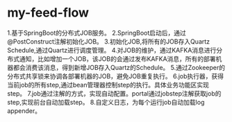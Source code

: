 # my-feed-flow
1.基于SpringBoot的分布式JOB服务。
2.SpringBoot启动后，通过@PostConstruct注解初始化JOB。
3.初始化JOB,将所有的JOB存入Quartz Schedule,通过Quartz进行调度管理。
4.对JOB的维护，通过KAFKA消息进行分布式通知，比如增加一个JOB，该JOB的会通过发布KAFKA消息，所有的部署机器都会消费该消息，得到新增JOB存入Quartz的Schedule。
5.通过Zookeeper的分布式共享锁来协调各部署机器的JOB，避免JOB重复执行。
6.job执行器，获得当前job的所有step,通过bean管理器控制step的执行。具体业务功能区实现step。
7.job通过注解的方式，实现自动配置。portal通过jobstep注解获取job的step,实现前台自动加载step。
8.自定义日志，为每个运行job自动加载log appender。

